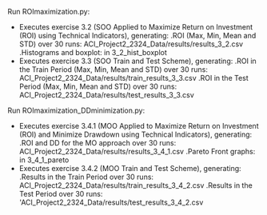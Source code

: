 Run ROImaximization.py: 
- Executes exercise 3.2 (SOO Applied to Maximize Return on Investment (ROI) using Technical Indicators), generating:
    .ROI (Max, Min, Mean and STD) over 30 runs: ACI_Project2_2324_Data/results/results_3_2.csv
    .Histograms and boxplot: in 3_2_hist_boxplot
- Executes exercise 3.3 (SOO Train and Test Scheme), generating:
    .ROI in the Train Period (Max, Min, Mean and STD) over 30 runs: ACI_Project2_2324_Data/results/train_results_3_3.csv
    .ROI in the Test Period (Max, Min, Mean and STD) over 30 runs: ACI_Project2_2324_Data/results/test_results_3_3.csv

Run ROImaximization_DDminimization.py: 
- Executes exercise 3.4.1 (MOO Applied to Maximize Return on Investment (ROI) and Minimize Drawdown using Technical Indicators), generating:
    .ROI and DD for the MO approach over 30 runs: ACI_Project2_2324_Data/results/results_3_4_1.csv
    .Pareto Front graphs: in 3_4_1_pareto
- Executes exercise 3.4.2 (MOO Train and Test Scheme), generating:
    .Results in the Train Period over 30 runs: ACI_Project2_2324_Data/results/train_results_3_4_2.csv
    .Results in the Test Period over 30 runs: 'ACI_Project2_2324_Data/results/test_results_3_4_2.csv